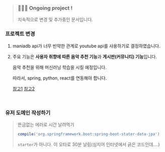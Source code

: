 > ### 🏃🏻‍♀️ Ongoing project !
>
> 지속적으로 변경 및 추가중인 문서입니다.

### 프로젝트 변경

1. maniadb api가 너무 빈약한 관계로 youtube api를 사용하기로 결정하였습니다.

2. 주요 기능은 **사용자 취향에 따른 음악 추천 기능**과 **게시판(커뮤니티) 기능**입니다.

   음악 추천을 위해 머신러닝 학습을 시킬 예정입니다.

   따라서, spring, python, react를 연동해야 합니다.

   [참고1](https://blog.mimacom.com/getting-started-tensorflow-spring/) [참고2](https://github.com/ellerenad/Getting-started-Tensorflow-Java-Spring)

<br>

### 유저 도메인 작성하기

> 뜬금없는 에러로 시간 날려먹기
>
> ```groovy
> compile('org.springframework.boot:spring-boot-stater-data-jpa')
> ```
>
> `starter`가 아니다. 이 오타로 30분 날림(심지어 인터넷에서 긁은 코드인데....)